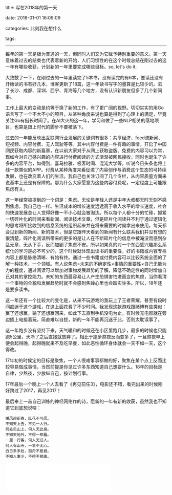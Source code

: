 title: 写在2018年的第一天

date: 2018-01-01 16:09:09

categories: 此刻我在想什么

tags:

---

每年的第一天是极为普通的一天，但同时人们又为它赋予特别重要的意义。第一天意味着过去的结束也代表着新的开始，人们习惯性的在这个时候总结在刚过去的这一年有哪些收获，计划新的一年里要完成哪些目标。so, let's do it.

大致数了一下，在刚过去的一年里读完了5本书，没有读完的有6本，要读还没有开始读的书有好几本，博客更新了18篇，这一年读书写字的量算是比较少的。去了长沙、成都、深圳、西宁、青海等几个地方，没有认识新朋友但多了几个新同事。

工作上最大的变动是约等于换了新的工作，有了更广阔的视野。切切实实的用Go语言写了一个不大不小的项目，从某种角度来说也算是得到了心理上的满足，毕竟关注Go有挺长时间了。在AI大火的这一年，学习和做了一些NLP相关的落地项目，也算是跟上时代的脚步不要被落下。

过去的一年能反映出互联网行业发展的关键词有很多：共享经济、feed流新闻、短视频、内容付费、无人驾驶等等。其中内容付费是一件有趣的事情，开启了中国网民获取内容的新篇章，在以前大家对于从网上获取盗版、免费的内容习以为常，现如今对自己感兴趣的内容进行付费阅读的方式渐渐被网民接收，同时也诞生了许多的内容平台，如得到、喜马拉雅、极客时间、混沌大学等，听说今日头条也将上线一款类似的APP。付费从某种角度来看促进了内容创作与消费这个生态的可持续发展，也在改变着人们的生活。我自己也关注订阅了几个专栏，从内容质量方面来说基本上还是有保障的。那为什么大家愿意为这些内容付费呢，一定程度上可能跟焦虑有关。

这一年经常被提到的一个词是：焦虑。无论是年轻人还是中年大叔都无时无刻不感到焦虑，我自己也一样。生活成本的增长速度远远高于收入水平的增长速度，社会的快速发展总让人觉得好像一不小心就会被淘汰。所以每个人都十分的忙碌，抓紧一切碎片化的时间来看新闻、阅读技术文章，但是碎片化阅读并不利于通过逻辑化的思考将所接收到的信息系统的组织起来并在将来需要的时候拿出来使用，每天都会见到新的新闻、新的技术，但是它跟昨天看到的新闻有什么联系我们并没有想的很清楚，碎片化阅读所带来的更多的是让人在不断碎片化的信息中被淹没而感到杂乱无章、无从下手，反而加剧了焦虑不安。所以如果真的对一个东西感兴趣那么系统化的学习是必不可少的，这个时候就体现出读书的重要性，好的书籍或内容专栏内容上都是脉络清晰、有始有终。通过一些书籍或付费内容可以比较系统全面的了解一种技术、一个领域。有人说焦虑=未来的不确定性×事情的重要性×自己无能为力的程度，通过阅读可以增加对事物发展趋势的了解，降低不确定性的同时增加自己对其的掌控能力。未知的东西最容易让人产生恐惧害怕进而变的焦虑，当你看清一个事物的全貌和发展趋势时就不会感到焦躁心里也会踏实许多。所以，18年还是要多读书。

这一年还有一个比较大的变化是，从来不玩游戏的我玩上了王者荣耀，甚至有段时间痴迷于这个游戏，在这上面花费了不少时间。我发现这款游戏跟赌博有些类似：赢了还想赢，输了还想赢回来，如此下去直到手机没电为止，有时候充电器就在旁边插上电接着玩，简直难以自拔，新的一年不能再沉迷于此，否则太耽误事了。

这一年跑步没有坚持下来，天气暖和的时候还在小区里跑几步，最多的时候也只能跑5公里，天冷了之后直接就放弃了。相比于跑步熬夜反而变多了，一旦熬夜早上便会起得晚，起得晚就来不及吃早餐，如此恶性循环身体就会一天不如一天，这个得改。

17年初的时候定的目标是聚焦，一个人很难事事都做的好，聚焦在某个点上反而比较容易做成事情，当然前提是你见过许多东西知道自己想要什么。18年的目标是自律，少熬夜，少放纵自己，按计划行事。

17年最后一个晚上一个人去看了《再见前任3》，电影还不错，看完出来的时候刚好跨过了2017，再见2017！

最后奉上一首自己训练的神经网络作的诗，愿新的一年有新的收获，虽然我也不知道它到底想说啥：

```
暖风迎新春，红花不可闻。
不知天上去，不见一人行。
何处见山上，何人无此身。
不知天地外，不得一相看。
一里一行客，何人无旧人。
何人有山寺，一事不无心。
白日多多处，孤舟不是君。
不知人事少，不得不相逢。

```

<iframe frameborder="no" border="0" marginwidth="0" marginheight="0" width=330 height=86 src="//music.163.com/outchain/player?type=2&id=525572100&auto=1&height=66"></iframe>

